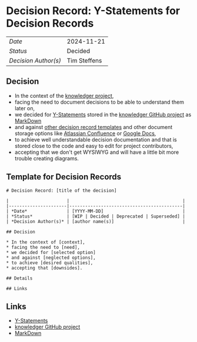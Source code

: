 # Decision Record: Y-Statements for Decision Records

|                      |              |
|----------------------|--------------|
| *Date*               | 2024-11-21   |
| *Status*             | Decided      |
| *Decision Author(s)* | Tim Steffens |

## Decision

* In the context of the [knowledger project](https://github.com/tmstff/knowledger),
* facing the need to document decisions to be able to understand them later on,
* we decided for [Y-Statements](https://medium.com/olzzio/y-statements-10eb07b5a177) stored in the
  [knowledger GitHub project](https://github.com/tmstff/knowledger)
  as [MarkDown](https://en.wikipedia.org/wiki/Markdown)
* and against [other decision record templates](https://github.com/joelparkerhenderson/architecture-decision-record) and
  other document storage options like [Atlassian Confluence](https://www.atlassian.com/software/confluence) or
  [Google Docs](https://docs.google.com/),
* to achieve well understandable decision documentation and that is stored close to the code and easy to edit for
  project contributors,
* accepting that we don't get WYSIWYG and will have a little bit more trouble creating diagrams.

## Template for Decision Records

```
# Decision Record: [title of the decision]

|                      |                                           |
|----------------------|-------------------------------------------|
| *Date*               | [YYYY-MM-DD]                              |
| *Status*             | [WIP | Decided | Deprecated | Superseded] |
| *Decision Author(s)* | [author name(s)]                          |

## Decision

* In the context of [context],  
* facing the need to [need],  
* we decided for [selected option]  
* and against [neglected options],
* to achieve [desired qualities],   
* accepting that [downsides].

## Details

## Links
```

## Links
* [Y-Statements](https://medium.com/olzzio/y-statements-10eb07b5a177)
* [knowledger GitHub project](https://github.com/tmstff/knowledger)
* [MarkDown](https://en.wikipedia.org/wiki/Markdown)

